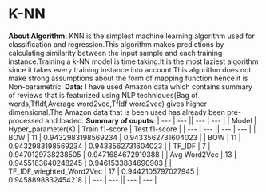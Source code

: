 # K-NN
**About Algorithm:**
KNN is the simplest machine learning algorithm used for classification and regression.This algorithm makes predictions by calculating similarity between the input sample and each training instance.Training a k-NN model is time taking.It is the most laziest algorithm since it takes every training instance into account.This algorithm does not make strong assumptions about the form of mapping function hence it is Non-parametric.
**Data:**
I have used Amazon data which contains summary of reviews that is featurized using NLP techniques(Bag of words,TfIdf,Average word2vec,TfIdf word2vec) gives higher dimensional.The Amazon data that is been used has already been pre-processed and loaded.
**Summary of ouputs**:
| --- | --- || --- | --- |
|          Model           | Hyper_parameter(K) |   Train f1-score   |   Test f1-score    |
| --- | --- || --- | --- |
|           BOW            |         11         | 0.9432983198569234 | 0.9433562731604023 |
|           BOW            |         11         | 0.9432983198569234 | 0.9433562731604023 | 
|          TF_IDF          |         7          | 0.9470129738238505 | 0.9471684672919388 |
|       Avg Word2Vec       |         13         | 0.9455183640248245 | 0.9461533884690903 | 
| TF_IDF_wieghted_Word2Vec |         17         | 0.9442105797027945 | 0.9458898832454218 | 
| --- | --- || --- | --- |
